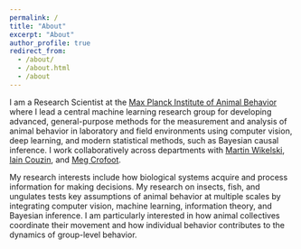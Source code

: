 ```yaml
---
permalink: /
title: "About"
excerpt: "About"
author_profile: true
redirect_from: 
  - /about/
  - /about.html
  - /about
---
```


I am a Research Scientist at the [Max Planck Institute of Animal Behavior](https://www.ab.mpg.de/) where I lead a central machine learning research group for developing advanced, general-purpose methods for the measurement and analysis of animal behavior in laboratory and field environments using computer vision, deep learning, and modern statistical methods, such as Bayesian causal inference. I work collaboratively across departments with [Martin Wikelski](https://www.ab.mpg.de/wikelski), [Iain Couzin](https://www.ab.mpg.de/couzin), and [Meg Crofoot](https://www.ab.mpg.de/crofoot).

My research interests include how biological systems acquire and process information for making decisions. My research on insects, fish, and ungulates tests key assumptions of animal behavior at multiple scales by integrating computer vision, machine learning, information theory, and Bayesian inference. I am particularly interested in how animal collectives coordinate their movement and how individual behavior contributes to the dynamics of group-level behavior.